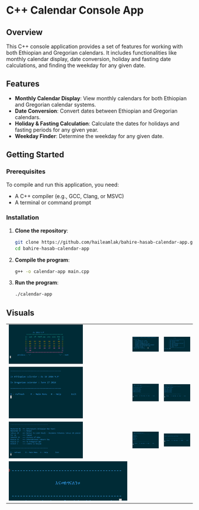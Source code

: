 # C++ Calendar Console App

## Overview

This C++ console application provides a set of features for working with both Ethiopian and Gregorian calendars. It includes functionalities like monthly calendar display, date conversion, holiday and fasting date calculations, and finding the weekday for any given date.

## Features

- **Monthly Calendar Display**: View monthly calendars for both Ethiopian and Gregorian calendar systems.
- **Date Conversion**: Convert dates between Ethiopian and Gregorian calendars.
- **Holiday & Fasting Calculation**: Calculate the dates for holidays and fasting periods for any given year.
- **Weekday Finder**: Determine the weekday for any given date.

## Getting Started

### Prerequisites

To compile and run this application, you need:

- A C++ compiler (e.g., GCC, Clang, or MSVC)
- A terminal or command prompt

### Installation

1. **Clone the repository**:
    ```bash
    git clone https://github.com/haileamlak/bahire-hasab-calendar-app.git
    cd bahire-hasab-calendar-app
    ```

2. **Compile the program**:
    ```bash
    g++ -o calendar-app main.cpp
    ```

3. **Run the program**:
    ```bash
    ./calendar-app
    ```
## Visuals

<table>
  <tr>
  </tr>
  <tr>
    <td><img src="screenshots/month_calendar.png" width=200></td>
    <td><img src="screenshots/welcome_page.png" width=200></td>
    <td><img src="screenshots/homepage.png" width=200></td>
  </tr>

  <tr>
    <td><img src="screenshots/date_convertor.png" width=200></td>
    <td><img src="screenshots/fastings.png" width=200></td>
    <td><img src="screenshots/holidays.png" width=200></td>
  </tr>

  <tr>
    <td><img src="screenshots/fixed_holidays.png" width=200></td>
    <td><img src="screenshots/basic_info_of_a_year.png" width=200></td>
    <td><img src="screenshots/find_week_day.png" width=200></td>
  </tr>
  
  <tr>
    <td><img src="screenshots/thank_you_page.png" width=900></td>
  </tr>
</table>
